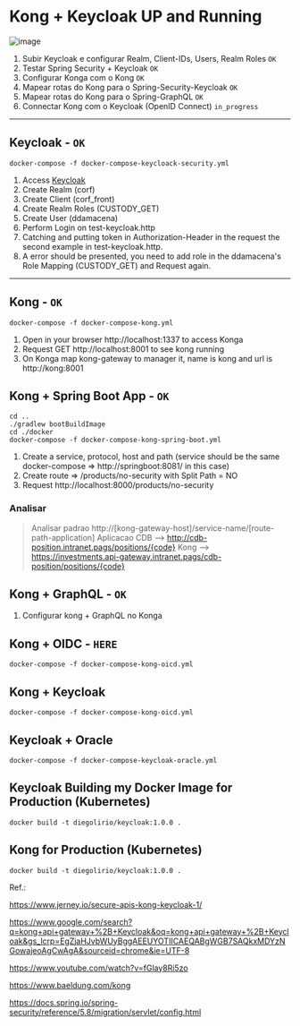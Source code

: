 # Kong + Keycloak UP and Running

![image](https://github.com/diegolirio/demos-spring-boot/assets/3913593/4ea4e4f4-f324-4a5b-aaa8-f2b578519322)

1. Subir Keycloak e configurar Realm, Client-IDs, Users, Realm Roles `OK`
2. Testar Spring Security + Keycloak `OK`
3. Configurar Konga com o Kong `OK`
4. Mapear rotas do Kong para o Spring-Security-Keycloak `OK`
5. Mapear rotas do Kong para o Spring-GraphQL `OK`
6. Connectar Kong com o Keycloak (OpenID Connect) `in_progress`

---

## Keycloak - `OK`

```shell
docker-compose -f docker-compose-keycloack-security.yml
```

1. Access [Keycloak](http://localhost:8080)
2. Create Realm (corf)
3. Create Client (corf_front)
4. Create Realm Roles (CUSTODY_GET)
5. Create User (ddamacena)
6. Perform Login on test-keycloak.http
7. Catching and putting token in Authorization-Header in the request the second example in test-keycloak.http.    
8. A error should be presented, you need to add role in the ddamacena's Role Mapping (CUSTODY_GET) and Request again.

---

## Kong - `OK`
```shell
docker-compose -f docker-compose-kong.yml
```

1. Open in your browser http://localhost:1337 to access Konga
2. Request GET http://localhost:8001 to see kong running
3. On Konga map kong-gateway to manager it, name is kong and url is http://kong:8001

## Kong + Spring Boot App - `OK`

```shell
cd ..
./gradlew bootBuildImage
cd ./docker
docker-compose -f docker-compose-kong-spring-boot.yml
```

1. Create a service, protocol, host and path (service should be the same docker-compose => http://springboot:8081/ in this case)
2. Create route => /products/no-security with Split Path = NO
2. Request http://localhost:8000/products/no-security

### Analisar 
> Analisar padrao http://[kong-gateway-host]/service-name/[route-path-application]
> Aplicacao CDB --> http://cdb-position.intranet.pags/positions/{code}
> Kong --> https://investments.api-gateway.intranet.pags/cdb-position/positions/{code}

## Kong + GraphQL - `OK`

1. Configurar kong + GraphQL no Konga

## Kong + OIDC - `HERE`  

```shell
docker-compose -f docker-compose-kong-oicd.yml
```

## Kong + Keycloak

```shell
docker-compose -f docker-compose-kong-oicd.yml
```

## Keycloak + Oracle

```shell
docker-compose -f docker-compose-keycloak-oracle.yml
```

## Keycloak Building my Docker Image for Production (Kubernetes)

```shell
docker build -t diegolirio/keycloak:1.0.0 .
```

## Kong for Production (Kubernetes)

```shell
docker build -t diegolirio/keycloak:1.0.0 .
```



Ref.:

https://www.jerney.io/secure-apis-kong-keycloak-1/

https://www.google.com/search?q=kong+api+gateway+%2B+Keycloak&oq=kong+api+gateway+%2B+Keycloak&gs_lcrp=EgZjaHJvbWUyBggAEEUYOTIICAEQABgWGB7SAQkxMDYzNGowajeoAgCwAgA&sourceid=chrome&ie=UTF-8

https://www.youtube.com/watch?v=fGlay8Ri5zo

https://www.baeldung.com/kong

https://docs.spring.io/spring-security/reference/5.8/migration/servlet/config.html